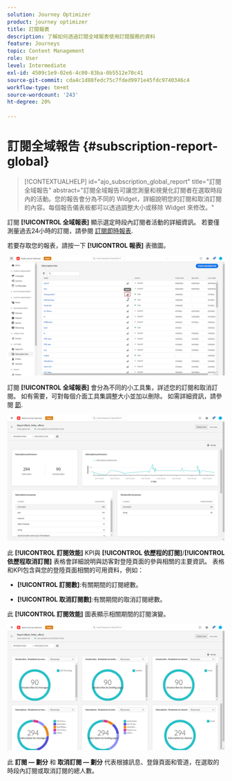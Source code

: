 ```yaml
---
solution: Journey Optimizer
product: journey optimizer
title: 訂閱報表
description: 了解如何透過訂閱全域報表使用訂閱服務的資料
feature: Journeys
topic: Content Management
role: User
level: Intermediate
exl-id: 4509c1e9-02e6-4c00-83ba-0b5512e70c41
source-git-commit: cda4c1d88fedc75c7fded9971e45fdc9740346c4
workflow-type: tm+mt
source-wordcount: '243'
ht-degree: 20%

---
```


# 訂閱全域報告 {#subscription-report-global}

>[!CONTEXTUALHELP]
>id="ajo_subscription_global_report"
>title="訂閱全域報告"
>abstract="訂閱全域報告可讓您測量和視覺化訂閱者在選取時段內的活動。您的報告會分為不同的 Widget，詳細說明您的訂閱和取消訂閱的內容。每個報告儀表板都可以透過調整大小或移除 Widget 來修改。"

訂閱 **[!UICONTROL 全域報表]** 顯示選定時段內訂閱者活動的詳細資訊。 若要僅測量過去24小時的訂閱，請參閱 [訂閱即時報表](subscription-report-live.md).

若要存取您的報表，請按一下 **[!UICONTROL 報表]** 表徵圖。

![](assets/subscription_report_7.png)

訂閱 **[!UICONTROL 全域報表]** 會分為不同的小工具集，詳述您的訂閱和取消訂閱。 如有需要，可對每個介面工具集調整大小並加以刪除。 如需詳細資訊，請參閱 [節](global-report.md).

![](assets/subscription_report_1.png)

此 **[!UICONTROL 訂閱效能]** KPI與 **[!UICONTROL 依歷程的訂閱]**/**[!UICONTROL 依歷程取消訂閱]** 表格會詳細說明與訪客對登陸頁面的參與相關的主要資訊。 表格和KPI包含與您的登陸頁面相關的可用資料，例如：

* **[!UICONTROL 訂閱數]**:有關期間的訂閱總數。

* **[!UICONTROL 取消訂閱數]**:有關期間的取消訂閱總數。

此 **[!UICONTROL 訂閱效能]** 圖表顯示相關期間的訂閱演變。

![](assets/subscription_report_2.png)

此 **訂閱 — 劃分** 和 **取消訂閱 — 劃分** 代表根據訊息、登錄頁面和管道，在選取的時段內訂閱或取消訂閱的總人數。
